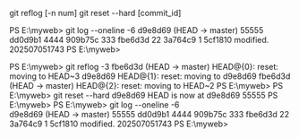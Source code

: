 git reflog [-n num]
git reset --hard [commit_id]

PS E:\myweb> git log --oneline -6
d9e8d69 (HEAD -> master) 55555
dd0d9b1 4444
909b75c 333
fbe6d3d 22
3a764c9 1
5cf1810 modified. 202507051743
PS E:\myweb> 

PS E:\myweb> git reflog -3
fbe6d3d (HEAD -> master) HEAD@{0}: reset: moving to HEAD~3
d9e8d69 HEAD@{1}: reset: moving to d9e8d69
fbe6d3d (HEAD -> master) HEAD@{2}: reset: moving to HEAD~2
PS E:\myweb> 
PS E:\myweb> git reset --hard d9e8d69
HEAD is now at d9e8d69 55555
PS E:\myweb>
PS E:\myweb> git log --oneline -6    
d9e8d69 (HEAD -> master) 55555
dd0d9b1 4444
909b75c 333
fbe6d3d 22
3a764c9 1
5cf1810 modified. 202507051743
PS E:\myweb> 